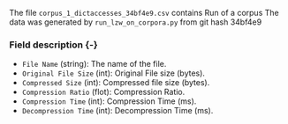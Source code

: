 The file `corpus_1_dictaccesses_34bf4e9.csv` contains Run of a corpus
The data was generated by `run_lzw_on_corpora.py` from git hash 34bf4e9


### Field description {-}

  * `File Name` (string): The name of the file.
  * `Original File Size` (int): Original File size (bytes).
  * `Compressed Size` (int): Compressed file size (bytes).
  * `Compression Ratio` (flot): Compression Ratio.
  * `Compression Time` (int): Compression Time (ms).
  * `Decompression Time` (int): Decompression Time (ms).
